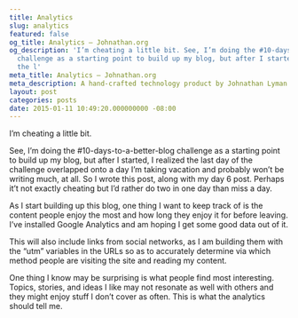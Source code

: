 ```yaml
---
title: Analytics
slug: analytics
featured: false
og_title: Analytics – Johnathan.org
og_description: 'I’m cheating a little bit. See, I’m doing the #10-days-to-a-better-blog
  challenge as a starting point to build up my blog, but after I started, I realized
  the l'
meta_title: Analytics – Johnathan.org
meta_description: A hand-crafted technology product by Johnathan Lyman
layout: post
categories: posts
date: 2015-01-11 10:49:20.000000000 -08:00
---
```


I’m cheating a little bit.

See, I’m doing the #10-days-to-a-better-blog challenge as a starting point to build up my blog, but after I started, I realized the last day of the challenge overlapped onto a day I’m taking vacation and probably won’t be writing much, at all. So I wrote this post, along with my day 6 post. Perhaps it’t not exactly cheating but I’d rather do two in one day than miss a day.

As I start building up this blog, one thing I want to keep track of is the content people enjoy the most and how long they enjoy it for before leaving. I’ve installed Google Analytics and am hoping I get some good data out of it.

This will also include links from social networks, as I am building them with the “utm” variables in the URLs so as to accurately determine via which method people are visiting the site and reading my content.

One thing I know may be surprising is what people find most interesting. Topics, stories, and ideas I like may not resonate as well with others and they might enjoy stuff I don’t cover as often. This is what the analytics should tell me.

